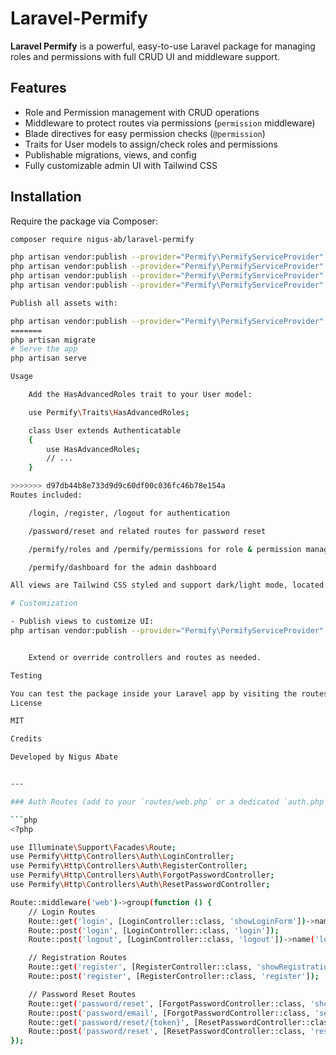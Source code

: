 # Laravel-Permify

**Laravel Permify** is a powerful, easy-to-use Laravel package for managing roles and permissions with full CRUD UI and middleware support.

## Features
- Role and Permission management with CRUD operations
- Middleware to protect routes via permissions (`permission` middleware)
- Blade directives for easy permission checks (`@permission`)
- Traits for User models to assign/check roles and permissions
- Publishable migrations, views, and config
- Fully customizable admin UI with Tailwind CSS

## Installation

Require the package via Composer:

```bash
composer require nigus-ab/laravel-permify

php artisan vendor:publish --provider="Permify\PermifyServiceProvider" --tag="config"
php artisan vendor:publish --provider="Permify\PermifyServiceProvider" --tag="migrations"
php artisan vendor:publish --provider="Permify\PermifyServiceProvider" --tag="views"
php artisan vendor:publish --provider="Permify\PermifyServiceProvider" --tag="traits"

Publish all assets with:

php artisan vendor:publish --provider="Permify\PermifyServiceProvider"
=======
php artisan migrate
# Serve the app
php artisan serve

Usage

    Add the HasAdvancedRoles trait to your User model:

    use Permify\Traits\HasAdvancedRoles;

	class User extends Authenticatable
	{
	    use HasAdvancedRoles;
	    // ...
	}

>>>>>>> d97db44b8e733d9d9c60df00c036fc46b78e154a
Routes included:

    /login, /register, /logout for authentication

    /password/reset and related routes for password reset

    /permify/roles and /permify/permissions for role & permission management

    /permify/dashboard for the admin dashboard

All views are Tailwind CSS styled and support dark/light mode, located at resources/views/vendor/permify.

# Customization

- Publish views to customize UI:
php artisan vendor:publish --provider="Permify\PermifyServiceProvider" --tag="views"


    Extend or override controllers and routes as needed.

Testing

You can test the package inside your Laravel app by visiting the routes and managing users, roles, and permissions.
License

MIT

Credits

Developed by Nigus Abate


---

### Auth Routes (add to your `routes/web.php` or a dedicated `auth.php` loaded from the service provider)

```php
<?php

use Illuminate\Support\Facades\Route;
use Permify\Http\Controllers\Auth\LoginController;
use Permify\Http\Controllers\Auth\RegisterController;
use Permify\Http\Controllers\Auth\ForgotPasswordController;
use Permify\Http\Controllers\Auth\ResetPasswordController;

Route::middleware('web')->group(function () {
    // Login Routes
    Route::get('login', [LoginController::class, 'showLoginForm'])->name('login');
    Route::post('login', [LoginController::class, 'login']);
    Route::post('logout', [LoginController::class, 'logout'])->name('logout');

    // Registration Routes
    Route::get('register', [RegisterController::class, 'showRegistrationForm'])->name('register');
    Route::post('register', [RegisterController::class, 'register']);

    // Password Reset Routes
    Route::get('password/reset', [ForgotPasswordController::class, 'showLinkRequestForm'])->name('password.request');
    Route::post('password/email', [ForgotPasswordController::class, 'sendResetLinkEmail'])->name('password.email');
    Route::get('password/reset/{token}', [ResetPasswordController::class, 'showResetForm'])->name('password.reset');
    Route::post('password/reset', [ResetPasswordController::class, 'reset'])->name('password.update');
});

